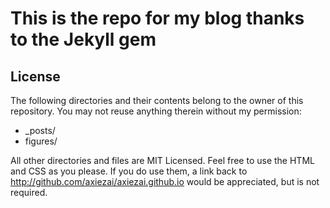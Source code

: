 # This is the repo for my blog thanks to the Jekyll gem


## License

The following directories and their contents belong to the owner of this repository.
You may not reuse anything therein without my permission:

* \_posts/
* figures/

All other directories and files are MIT Licensed. Feel free to use the HTML and
CSS as you please. If you do use them, a link back to
http://github.com/axiezai/axiezai.github.io would be appreciated, but is not required.
